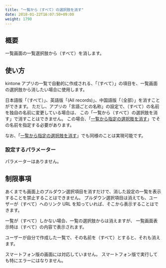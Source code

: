 ```yaml
---
title: "一覧から（すべて）の選択肢を消す"
date: 2018-01-22T16:07:50+09:00
weight: 1790
---
```


## 概要

一覧画面の一覧選択肢から（すべて）を消します。

## 使い方

kintone アプリの一覧で自動的に作成される、「（すべて）」の項目を、一覧画面の選択肢から消したい場合に使用します。

日本語版「（すべて）」、英語版「(All records)」、中国語版「（全部）」を消すことができます。
ただし、アプリの「言語ごとの名称」の設定で、（すべて）の名前を独自の名前に変更している場合は、
この「一覧から（すべて）の選択肢を消す」で消すことはできません。
この場合、「[一覧から指定の選択肢を消す](../hide_view_item/)」でその名前を指定する必要があります。

なお、「[一覧から指定の選択肢を消す](../hide_view_item/)」でも同様のことは実現可能です。

### 設定するパラメーター

パラメーターはありません。


## 制限事項

あくまでも画面上のプルダウン選択項目を消すだけで、消した設定の一覧を表示することを禁止することはできません。
プルダウン選択項目は消えても、ユーザーが（すべて）へのリンク URL を知っていれば、そこから表示することはできます。

一覧が（すべて）しかない場合、一覧の選択肢からは消えますが、
一覧画面表示時は（すべて）の内容で表示されます。

ユーザーが自分で作成した一覧で、その名前を（すべて）とすると、それも消えます。

スマートフォン版の画面には対応していません。
スマートフォン版で実行しても特にエラーにはなりません。